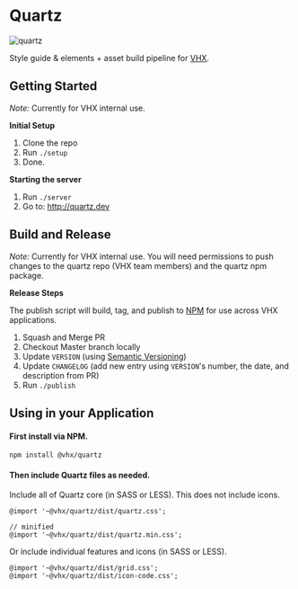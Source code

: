 # Quartz
![quartz](https://github.com/vhx/quartz/blob/master/app/public/quartz.screenshot.jpg)

Style guide &amp; elements + asset build pipeline for [VHX](http://vhx.tv).<br>

## Getting Started

*Note:* Currently for VHX internal use.

**Initial Setup**

1. Clone the repo
1. Run `./setup`
1. Done.

**Starting the server**

1. Run `./server`
1. Go to: http://quartz.dev

## Build and Release

*Note:* Currently for VHX internal use. You will need permissions to push changes
to the quartz repo (VHX team members) and the quartz npm package.

**Release Steps**

The publish script will build, tag, and publish to [NPM](https://www.npmjs.com/package/@vhx/quartz) for use across VHX applications.

1. Squash and Merge PR
1. Checkout Master branch locally
1. Update `VERSION` (using [Semantic Versioning](http://semver.org/))
1. Update `CHANGELOG` (add new entry using `VERSION`'s number, the date, and description from PR)
1. Run `./publish`

## Using in your Application

#### First install via NPM.
```
npm install @vhx/quartz
```

#### Then include Quartz files as needed.

Include all of Quartz core (in SASS or LESS). This does not include icons.
```
@import '~@vhx/quartz/dist/quartz.css';

// minified
@import '~@vhx/quartz/dist/quartz.min.css';
```

Or include individual features and icons (in SASS or LESS).
```
@import '~@vhx/quartz/dist/grid.css';
@import '~@vhx/quartz/dist/icon-code.css';
```